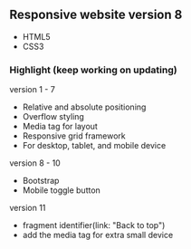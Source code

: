 ## Responsive website version 8
- HTML5
- CSS3

### Highlight (keep working on updating)
version 1 - 7
- Relative and absolute positioning
- Overflow styling 
- Media tag for layout
- Responsive grid framework
- For desktop, tablet, and mobile device

version 8 - 10
- Bootstrap
- Mobile toggle button

version 11
- fragment identifier(link: "Back to top")
- add the media tag for extra small device 
